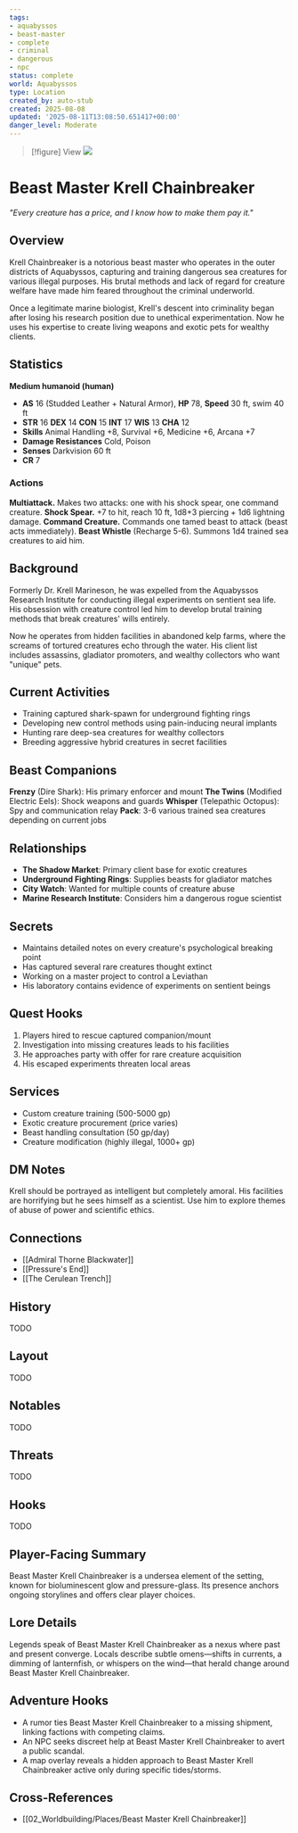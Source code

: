 ```yaml
---
tags:
- aquabyssos
- beast-master
- complete
- criminal
- dangerous
- npc
status: complete
world: Aquabyssos
type: Location
created_by: auto-stub
created: 2025-08-08
updated: '2025-08-11T13:08:50.651417+00:00'
danger_level: Moderate
---
```


> [!figure] View
![](04_Resources/Assets/Generated/Locations/location-city-beast-master-krell-chainbreaker-beast-master-krell-chainbreaker.svg)






# Beast Master Krell Chainbreaker

*"Every creature has a price, and I know how to make them pay it."*

## Overview
Krell Chainbreaker is a notorious beast master who operates in the outer districts of Aquabyssos, capturing and training dangerous sea creatures for various illegal purposes. His brutal methods and lack of regard for creature welfare have made him feared throughout the criminal underworld.

Once a legitimate marine biologist, Krell's descent into criminality began after losing his research position due to unethical experimentation. Now he uses his expertise to create living weapons and exotic pets for wealthy clients.

## Statistics
**Medium humanoid (human)**
- **AS** 16 (Studded Leather + Natural Armor), **HP** 78, **Speed** 30 ft, swim 40 ft
- **STR** 16 **DEX** 14 **CON** 15 **INT** 17 **WIS** 13 **CHA** 12
- **Skills** Animal Handling +8, Survival +6, Medicine +6, Arcana +7
- **Damage Resistances** Cold, Poison
- **Senses** Darkvision 60 ft
- **CR** 7

### Actions
**Multiattack.** Makes two attacks: one with his shock spear, one command creature.
**Shock Spear.** +7 to hit, reach 10 ft, 1d8+3 piercing + 1d6 lightning damage.
**Command Creature.** Commands one tamed beast to attack (beast acts immediately).
**Beast Whistle** (Recharge 5-6). Summons 1d4 trained sea creatures to aid him.

## Background
Formerly Dr. Krell Marineson, he was expelled from the Aquabyssos Research Institute for conducting illegal experiments on sentient sea life. His obsession with creature control led him to develop brutal training methods that break creatures' wills entirely.

Now he operates from hidden facilities in abandoned kelp farms, where the screams of tortured creatures echo through the water. His client list includes assassins, gladiator promoters, and wealthy collectors who want "unique" pets.

## Current Activities
- Training captured shark-spawn for underground fighting rings
- Developing new control methods using pain-inducing neural implants
- Hunting rare deep-sea creatures for wealthy collectors
- Breeding aggressive hybrid creatures in secret facilities

## Beast Companions
**Frenzy** (Dire Shark): His primary enforcer and mount
**The Twins** (Modified Electric Eels): Shock weapons and guards
**Whisper** (Telepathic Octopus): Spy and communication relay
**Pack**: 3-6 various trained sea creatures depending on current jobs

## Relationships
- **The Shadow Market**: Primary client base for exotic creatures
- **Underground Fighting Rings**: Supplies beasts for gladiator matches
- **City Watch**: Wanted for multiple counts of creature abuse
- **Marine Research Institute**: Considers him a dangerous rogue scientist

## Secrets
- Maintains detailed notes on every creature's psychological breaking point
- Has captured several rare creatures thought extinct
- Working on a master project to control a Leviathan
- His laboratory contains evidence of experiments on sentient beings

## Quest Hooks
1. Players hired to rescue captured companion/mount
2. Investigation into missing creatures leads to his facilities
3. He approaches party with offer for rare creature acquisition
4. His escaped experiments threaten local areas

## Services
- Custom creature training (500-5000 gp)
- Exotic creature procurement (price varies)
- Beast handling consultation (50 gp/day)
- Creature modification (highly illegal, 1000+ gp)

## DM Notes
Krell should be portrayed as intelligent but completely amoral. His facilities are horrifying but he sees himself as a scientist. Use him to explore themes of abuse of power and scientific ethics.


## Connections

- [[Admiral Thorne Blackwater]]
- [[Pressure's End]]
- [[The Cerulean Trench]]


## History


TODO


## Layout


TODO


## Notables


TODO


## Threats


TODO


## Hooks


TODO

## Player-Facing Summary

Beast Master Krell Chainbreaker is a undersea element of the setting, known for bioluminescent glow and pressure-glass. Its presence anchors ongoing storylines and offers clear player choices.

## Lore Details

Legends speak of Beast Master Krell Chainbreaker as a nexus where past and present converge. Locals describe subtle omens—shifts in currents, a dimming of lanternfish, or whispers on the wind—that herald change around Beast Master Krell Chainbreaker.

## Adventure Hooks

- A rumor ties Beast Master Krell Chainbreaker to a missing shipment, linking factions with competing claims.
- An NPC seeks discreet help at Beast Master Krell Chainbreaker to avert a public scandal.
- A map overlay reveals a hidden approach to Beast Master Krell Chainbreaker active only during specific tides/storms.

## Cross-References

- [[02_Worldbuilding/Places/Beast Master Krell Chainbreaker]]

<!-- enriched: true -->
